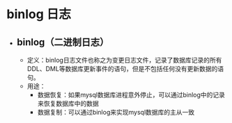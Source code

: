 # binlog 日志
* ## binlog（二进制日志）
  * 定义：binlog日志文件也称之为变更日志文件，记录了数据库记录的所有DDL、DML等数据库更新事件的语句，但是不包括任何没有更新数据的语句。
  * 用途：
    * 数据恢复：如果mysql数据库进程意外停止，可以通过binlog中的记录来恢复数据库中的数据
    * 数据复制：可以通过binlog来实现mysql数据库的主从一致